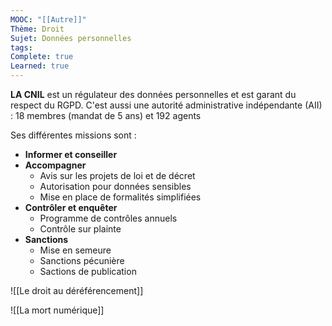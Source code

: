```yaml
---
MOOC: "[[Autre]]"
Thème: Droit
Sujet: Données personnelles
tags:
Complete: true
Learned: true
---
```


**LA CNIL** est un régulateur des données personnelles et est garant du respect du RGPD. C'est aussi une autorité administrative indépendante (AII) : 18 membres (mandat de 5 ans) et 192 agents

Ses différentes missions sont :

- **Informer et conseiller**
- **Accompagner**
    - Avis sur les projets de loi et de décret
    - Autorisation pour données sensibles
    - Mise en place de formalités simplifiées
- **Contrôler et enquêter**
    - Programme de contrôles annuels
    - Contrôle sur plainte
- **Sanctions**
    - Mise en semeure
    - Sanctions pécunière
    - Sactions de publication

![[Le droit au déréférencement]]

![[La mort numérique]]

